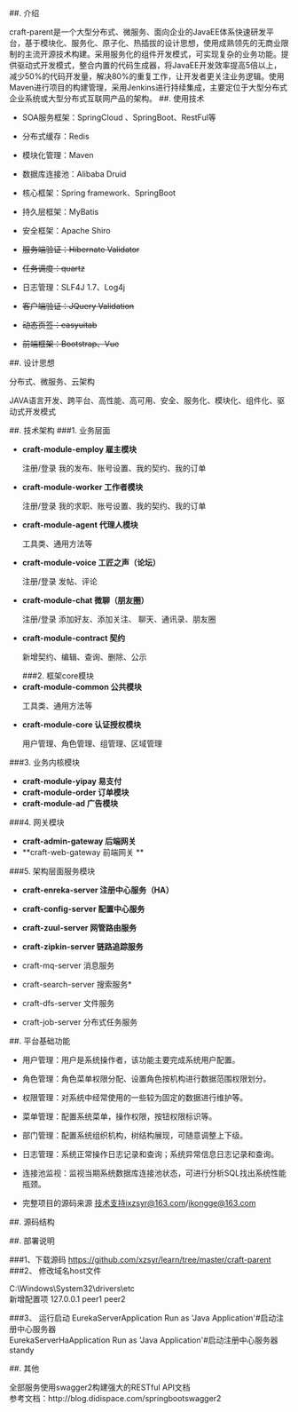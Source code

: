 ##.   介绍

craft-parent是一个大型分布式、微服务、面向企业的JavaEE体系快速研发平台，基于模块化、服务化、原子化、热插拔的设计思想，使用成熟领先的无商业限制的主流开源技术构建。采用服务化的组件开发模式，可实现复杂的业务功能。提供驱动式开发模式，整合内置的代码生成器，将JavaEE开发效率提高5倍以上，减少50%的代码开发量，解决80%的重复工作，让开发者更关注业务逻辑。使用Maven进行项目的构建管理，采用Jenkins进行持续集成，主要定位于大型分布式企业系统或大型分布式互联网产品的架构。
##.   使用技术

- SOA服务框架：SpringCloud 、SpringBoot、RestFul等

- 分布式缓存：Redis

- 模块化管理：Maven

- 数据库连接池：Alibaba Druid

- 核心框架：Spring framework、SpringBoot

- 持久层框架：MyBatis

- 安全框架：Apache Shiro

- <del>服务端验证：Hibernate Validator</del>

- <del>任务调度：quartz</del>

- 日志管理：SLF4J 1.7、Log4j

- <del>客户端验证：JQuery Validation</del>

- <del>动态页签：easyuitab</del>

- <del>前端框架：Bootstrap、Vue</del>

##.   设计思想

分布式、微服务、云架构

JAVA语言开发、跨平台、高性能、高可用、安全、服务化、模块化、组件化、驱动式开发模式

##.   技术架构
###1.  业务层面
- **craft-module-employ 雇主模块**
&nbsp;<p>注册/登录   我的发布、账号设置、我的契约、我的订单</p>
- **craft-module-worker 工作者模块**
&nbsp;<p>注册/登录   我的求职、账号设置、我的契约、我的订单</p>
- **craft-module-agent  代理人模块**
&nbsp;<p> 工具类、通用方法等</p>
- **craft-module-voice  工匠之声（论坛）**
&nbsp;<p>注册/登录   发帖、评论</p>
- **craft-module-chat   微聊（朋友圈）**
&nbsp;<p>注册/登录 添加好友、添加关注、   聊天、通讯录、朋友圈</p>
- **craft-module-contract 契约**
&nbsp;<p>新增契约、编辑、查询、删除、公示</p>
###2.  框架core模块
- **craft-module-common 公共模块**
&nbsp;<p> 工具类、通用方法等</p>
- **craft-module-core 认证授权模块**
&nbsp;<p> 用户管理、角色管理、组管理、区域管理</p>
 

###3.  业务内核模块	 
- **craft-module-yipay 易支付**
- **craft-module-order 订单模块**
- **craft-module-ad 广告模块**

###4.  网关模块
- **craft-admin-gateway 后端网关**
- **craft-web-gateway   前端网关  **

###5.  架构层面服务模块
- **craft-enreka-server 注册中心服务（HA）**
- **craft-config-server 配置中心服务**
- **craft-zuul-server  网管路由服务**
- **craft-zipkin-server 链路追踪服务**

- craft-mq-server 消息服务
- craft-search-server 搜索服务*
- craft-dfs-server  文件服务
- craft-job-server  分布式任务服务

##.   平台基础功能

 - 用户管理：用户是系统操作者，该功能主要完成系统用户配置。

 - 角色管理：角色菜单权限分配、设置角色按机构进行数据范围权限划分。

 - 权限管理：对系统中经常使用的一些较为固定的数据进行维护等。

 - 菜单管理：配置系统菜单，操作权限，按钮权限标识等。

 - 部门管理：配置系统组织机构，树结构展现，可随意调整上下级。

 - 日志管理：系统正常操作日志记录和查询；系统异常信息日志记录和查询。

 - 连接池监视：监视当期系统数据库连接池状态，可进行分析SQL找出系统性能瓶颈。

 - 完整项目的源码来源 技术支持ixzsyr@163.com/ikongge@163.com

##.    源码结构
     
##.    部署说明

###1、下载源码
https://github.com/xzsyr/learn/tree/master/craft-parent
###2、  修改域名host文件 
 <p> C:\Windows\System32\drivers\etc<br>
    新增配置项
  127.0.0.1       peer1 peer2 </p>
  
###3、 运行启动
EurekaServerApplication Run as 'Java Application'#启动注册中心服务器<br>
EurekaServerHaApplication Run as 'Java Application'#启动注册中心服务器standy

##.    其他
<p>全部服务使用swagger2构建强大的RESTful API文档</br>
参考文档：http://blog.didispace.com/springbootswagger2</p>

